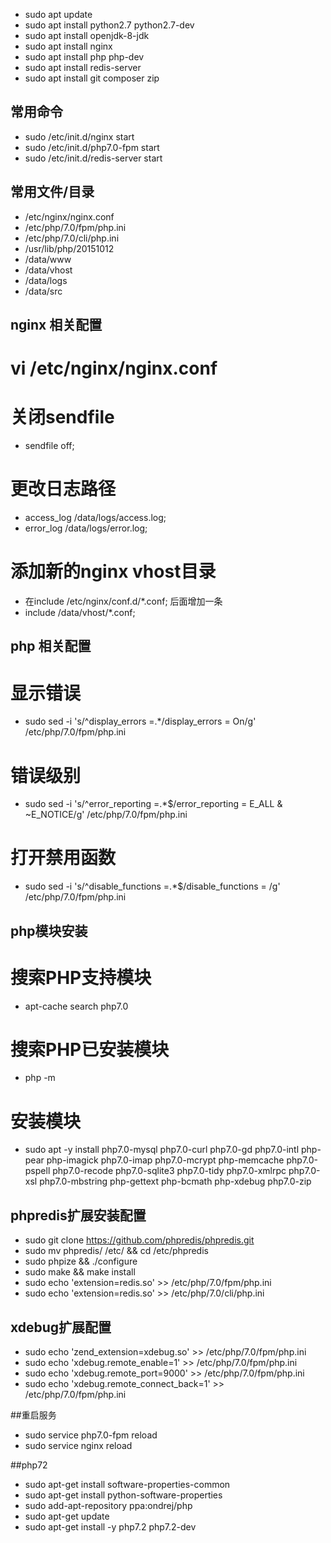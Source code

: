 - sudo apt update
- sudo apt install python2.7 python2.7-dev
- sudo apt install openjdk-8-jdk
- sudo apt install nginx
- sudo apt install php php-dev
- sudo apt install redis-server
- sudo apt install git composer zip


## 常用命令
- sudo /etc/init.d/nginx start
- sudo /etc/init.d/php7.0-fpm start
- sudo /etc/init.d/redis-server start


## 常用文件/目录
- /etc/nginx/nginx.conf
- /etc/php/7.0/fpm/php.ini
- /etc/php/7.0/cli/php.ini
- /usr/lib/php/20151012
- /data/www
- /data/vhost
- /data/logs
- /data/src


## nginx 相关配置 ##
# vi /etc/nginx/nginx.conf
# 关闭sendfile
- sendfile off;
# 更改日志路径
- access_log /data/logs/access.log;
- error_log /data/logs/error.log;
# 添加新的nginx vhost目录
- 在include /etc/nginx/conf.d/*.conf; 后面增加一条
- include /data/vhost/*.conf;


## php 相关配置 ##
# 显示错误
- sudo sed -i 's/^display_errors =.*/display_errors = On/g' /etc/php/7.0/fpm/php.ini
# 错误级别
- sudo sed -i 's/^error_reporting =.*$/error_reporting = E_ALL \& ~E_NOTICE/g' /etc/php/7.0/fpm/php.ini
# 打开禁用函数
- sudo sed -i 's/^disable_functions =.*$/disable_functions = /g' /etc/php/7.0/fpm/php.ini


## php模块安装
# 搜索PHP支持模块
- apt-cache search php7.0
# 搜索PHP已安装模块
- php -m
# 安装模块
- sudo apt -y install php7.0-mysql php7.0-curl php7.0-gd php7.0-intl php-pear php-imagick php7.0-imap php7.0-mcrypt php-memcache  php7.0-pspell php7.0-recode php7.0-sqlite3 php7.0-tidy php7.0-xmlrpc php7.0-xsl php7.0-mbstring php-gettext php-bcmath php-xdebug php7.0-zip


## phpredis扩展安装配置
- sudo git clone https://github.com/phpredis/phpredis.git
- sudo mv phpredis/ /etc/ && cd /etc/phpredis
- sudo phpize && ./configure
- sudo make && make install
- sudo echo 'extension=redis.so' >> /etc/php/7.0/fpm/php.ini
- sudo echo 'extension=redis.so' >> /etc/php/7.0/cli/php.ini


## xdebug扩展配置
- sudo echo 'zend_extension=xdebug.so' >> /etc/php/7.0/fpm/php.ini
- sudo echo 'xdebug.remote_enable=1' >> /etc/php/7.0/fpm/php.ini
- sudo echo 'xdebug.remote_port=9000' >> /etc/php/7.0/fpm/php.ini
- sudo echo 'xdebug.remote_connect_back=1' >> /etc/php/7.0/fpm/php.ini


##重启服务
- sudo service php7.0-fpm reload
- sudo service nginx reload


##php72
- sudo apt-get install software-properties-common
- sudo apt-get install python-software-properties
- sudo add-apt-repository ppa:ondrej/php
- sudo apt-get update
- sudo apt-get install -y php7.2 php7.2-dev

